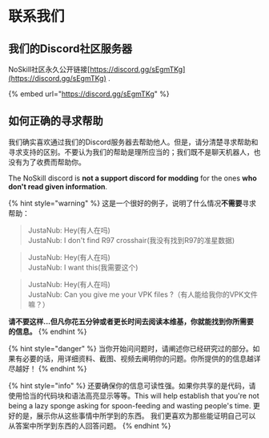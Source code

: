 # 联系我们

## 我们的Discord社区服务器

NoSkill社区永久公开链接[https://discord.gg/sEgmTKg](https://discord.gg/sEgmTKg) .

{% embed url="https://discord.gg/sEgmTKg" %}

## 如何正确的寻求帮助

我们确实喜欢通过我们的Discord服务器去帮助他人。但是，请分清楚寻求帮助和寻求支持的区别。不要认为我们的帮助是理所应当的；我们既不是聊天机器人，也没有为了收费而帮助你。

The NoSkill discord is **not a support discord for modding** for the ones **who don't read given information**. 

{% hint style="warning" %}
这是一个很好的例子，说明了什么情况**不需要**寻求帮助：

> JustaNub: Hey\(有人在吗\)  
> JustaNub: I don't find R97 crosshair\(我没有找到R97的准星数据\)

> JustaNub: Hey\(有人在吗\)  
> JustaNub: I want this\(我需要这个\)

> JustaNub: Hey\(有人在吗\)  
> JustaNub: Can you give me your VPK files ?（有人能给我你的VPK文件嘛？）

**请不要这样...但凡你花五分钟或者更长时间去阅读本维基，你就能找到你所需要的信息。** 
{% endhint %}

{% hint style="danger" %}
当你开始问问题时，请阐述你已经研究过的部分。如果有必要的话，用详细资料、截图、视频去阐明你的问题。你所提供的的信息越详尽越好！
{% endhint %}

{% hint style="info" %}
还要确保你的信息可读性强。如果你共享的是代码，请使用恰当的代码块和语法高亮显示等等。This will help establish that you're not being a lazy sponge asking for spoon-feeding and wasting people's time. 更好的是，展示你从这些事情中所学到的东西。 我们更喜欢为那些能证明自己可以从答案中所学到东西的人回答问题。
{% endhint %}

